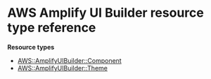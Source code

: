 # AWS Amplify UI Builder resource type reference<a name="AWS_AmplifyUIBuilder"></a>

**Resource types**
+ [AWS::AmplifyUIBuilder::Component](aws-resource-amplifyuibuilder-component.md)
+ [AWS::AmplifyUIBuilder::Theme](aws-resource-amplifyuibuilder-theme.md)